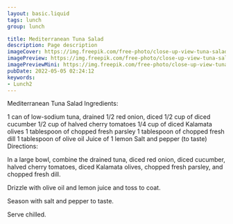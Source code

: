 ```yaml
---
layout: basic.liquid
tags: lunch
group: lunch

title: Mediterranean Tuna Salad
description: Page description
imageCover: https://img.freepik.com/free-photo/close-up-view-tuna-salad-with-cherry-tomatoes-eggs-olives-white-plate_141793-2897.jpg?w=360&t=st=1677100304~exp=1677100904~hmac=4871a99798b2d447bec43338fd2a95b73cdfb9262d1d590b997c322c13b0d37c
imagePreview: https://img.freepik.com/free-photo/close-up-view-tuna-salad-with-cherry-tomatoes-eggs-olives-white-plate_141793-2897.jpg?w=360&t=st=1677100304~exp=1677100904~hmac=4871a99798b2d447bec43338fd2a95b73cdfb9262d1d590b997c322c13b0d37c
imagePreviewMini: https://img.freepik.com/free-photo/close-up-view-tuna-salad-with-cherry-tomatoes-eggs-olives-white-plate_141793-2897.jpg?w=360&t=st=1677100304~exp=1677100904~hmac=4871a99798b2d447bec43338fd2a95b73cdfb9262d1d590b997c322c13b0d37c
pubDate: 2022-05-05 02:24:12
keywords:
- Lunch2
---
```


Mediterranean Tuna Salad
Ingredients:

1 can of low-sodium tuna, drained
1/2 red onion, diced
1/2 cup of diced cucumber
1/2 cup of halved cherry tomatoes
1/4 cup of diced Kalamata olives
1 tablespoon of chopped fresh parsley
1 tablespoon of chopped fresh dill
1 tablespoon of olive oil
Juice of 1 lemon
Salt and pepper (to taste)
Directions:

In a large bowl, combine the drained tuna, diced red onion, diced cucumber, halved cherry tomatoes, diced Kalamata olives, chopped fresh parsley, and chopped fresh dill.

Drizzle with olive oil and lemon juice and toss to coat.

Season with salt and pepper to taste.

Serve chilled.

